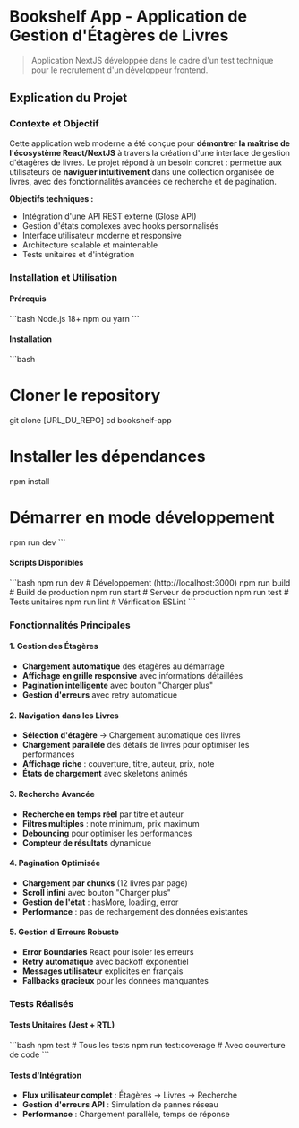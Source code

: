 # Bookshelf App - Application de Gestion d'Étagères de Livres

> Application NextJS développée dans le cadre d'un test technique pour le recrutement d'un développeur frontend.

## Explication du Projet

### Contexte et Objectif

Cette application web moderne a été conçue pour **démontrer la maîtrise de l'écosystème React/NextJS** à travers la création d'une interface de gestion d'étagères de livres. Le projet répond à un besoin concret : permettre aux utilisateurs de **naviguer intuitivement** dans une collection organisée de livres, avec des fonctionnalités avancées de recherche et de pagination.

**Objectifs techniques :**
- Intégration d'une API REST externe (Glose API)
- Gestion d'états complexes avec hooks personnalisés
- Interface utilisateur moderne et responsive
- Architecture scalable et maintenable
- Tests unitaires et d'intégration


### Installation et Utilisation

#### Prérequis
\`\`\`bash
Node.js 18+ 
npm ou yarn
\`\`\`

#### Installation
\`\`\`bash
# Cloner le repository
git clone [URL_DU_REPO]
cd bookshelf-app

# Installer les dépendances
npm install

# Démarrer en mode développement
npm run dev
\`\`\`

#### Scripts Disponibles
\`\`\`bash
npm run dev          # Développement (http://localhost:3000)
npm run build        # Build de production
npm run start        # Serveur de production
npm run test         # Tests unitaires
npm run lint         # Vérification ESLint
\`\`\`

### Fonctionnalités Principales

#### 1. **Gestion des Étagères**
- **Chargement automatique** des étagères au démarrage
- **Affichage en grille responsive** avec informations détaillées
- **Pagination intelligente** avec bouton "Charger plus"
- **Gestion d'erreurs** avec retry automatique

#### 2. **Navigation dans les Livres**
- **Sélection d'étagère** → Chargement automatique des livres
- **Chargement parallèle** des détails de livres pour optimiser les performances
- **Affichage riche** : couverture, titre, auteur, prix, note
- **États de chargement** avec skeletons animés

#### 3. **Recherche Avancée**
- **Recherche en temps réel** par titre et auteur
- **Filtres multiples** : note minimum, prix maximum
- **Debouncing** pour optimiser les performances
- **Compteur de résultats** dynamique

#### 4. **Pagination Optimisée**
- **Chargement par chunks** (12 livres par page)
- **Scroll infini** avec bouton "Charger plus"
- **Gestion de l'état** : hasMore, loading, error
- **Performance** : pas de rechargement des données existantes

#### 5. **Gestion d'Erreurs Robuste**
- **Error Boundaries** React pour isoler les erreurs
- **Retry automatique** avec backoff exponentiel
- **Messages utilisateur** explicites en français
- **Fallbacks gracieux** pour les données manquantes

### Tests Réalisés

#### Tests Unitaires (Jest + RTL)
\`\`\`bash
npm test                    # Tous les tests
npm run test:coverage       # Avec couverture de code
\`\`\`


#### Tests d'Intégration
- **Flux utilisateur complet** : Étagères → Livres → Recherche
- **Gestion d'erreurs API** : Simulation de pannes réseau
- **Performance** : Chargement parallèle, temps de réponse

